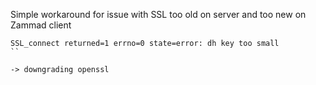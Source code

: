 Simple workaround for issue with SSL too old on server and too new on Zammad client
```
SSL_connect returned=1 errno=0 state=error: dh key too small
``

-> downgrading openssl
